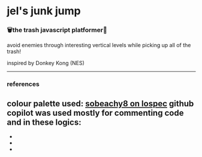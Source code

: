 # jel's junk jump
### 🗑️the trash javascript platformer🚮

avoid enemies through interesting vertical levels while picking up all of the trash!

inspired by Donkey Kong (NES)

---
### references

colour palette used: <a href = "https://lospec.com/palette-list/sobeachy8">sobeachy8 on lospec</a>
github copilot was used mostly for commenting code and in these logics:
- 
- 
- 
-  